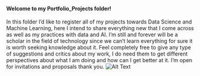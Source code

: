 #### Welcome to my Portfolio_Projects folder! 
In this folder I’d like to register all of my projects towards Data Science and Machine Learning, here I intend to share everything new that I come across as well as my practices with data and AI. I’m still and forever will be a scholar in the field of technology since we can’t learn everything for sure it is worth seeking knowledge about it. Feel completely free to give any type of suggestions and critics about my work, I do need them to get different perspectives about what I am doing and how can I get better at it. I’m open for invitations and proposals thank you.
![Alt Text](https://64.media.tumblr.com/71782c1f7f684bb4a3aef209a40c2fec/3db856c475e49880-2c/s640x960/5eb50154f1861b2336a3443fdee04041420490bd.gifv) 

